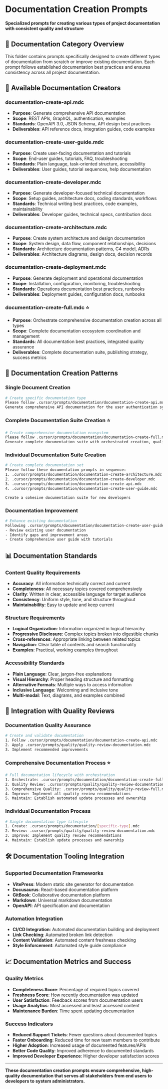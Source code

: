 # Documentation Creation Prompts

**Specialized prompts for creating various types of project documentation with consistent quality and structure**

## 📁 **Documentation Category Overview**

This folder contains prompts specifically designed to create different types of documentation from scratch or improve existing documentation. Each prompt follows established documentation best practices and ensures consistency across all project documentation.

## 📝 **Available Documentation Creators**

### **documentation-create-api.mdc**
- **Purpose**: Generate comprehensive API documentation
- **Scope**: REST APIs, GraphQL, authentication, examples
- **Standards**: OpenAPI 3.0, JSON Schema, API design best practices
- **Deliverables**: API reference docs, integration guides, code examples

### **documentation-create-user-guide.mdc**
- **Purpose**: Create user-facing documentation and tutorials
- **Scope**: End-user guides, tutorials, FAQ, troubleshooting
- **Standards**: Plain language, task-oriented structure, accessibility
- **Deliverables**: User guides, tutorial sequences, help documentation

### **documentation-create-developer.mdc**
- **Purpose**: Generate developer-focused technical documentation
- **Scope**: Setup guides, architecture docs, coding standards, workflows
- **Standards**: Technical writing best practices, code examples, maintainability
- **Deliverables**: Developer guides, technical specs, contribution docs

### **documentation-create-architecture.mdc**
- **Purpose**: Create system architecture and design documentation
- **Scope**: System design, data flow, component relationships, decisions
- **Standards**: Architecture documentation patterns, C4 model, ADRs
- **Deliverables**: Architecture diagrams, design docs, decision records

### **documentation-create-deployment.mdc**
- **Purpose**: Generate deployment and operational documentation
- **Scope**: Installation, configuration, monitoring, troubleshooting
- **Standards**: Operations documentation best practices, runbooks
- **Deliverables**: Deployment guides, configuration docs, runbooks

### **documentation-create-full.mdc** ⭐
- **Purpose**: Orchestrate comprehensive documentation creation across all types
- **Scope**: Complete documentation ecosystem coordination and management
- **Standards**: All documentation best practices, integrated quality assurance
- **Deliverables**: Complete documentation suite, publishing strategy, success metrics

## 🎯 **Documentation Creation Patterns**

### **Single Document Creation**
```bash
# Create specific documentation type
Please follow .cursor/prompts/documentation/documentation-create-api.mdc
Generate comprehensive API documentation for the user authentication system
```

### **Complete Documentation Suite Creation** ⭐
```bash
# Create comprehensive documentation ecosystem
Please follow .cursor/prompts/documentation/documentation-create-full.mdc
Generate complete documentation suite with orchestrated creation, quality assurance, and publishing strategy
```

### **Individual Documentation Suite Creation**
```bash
# Create complete documentation set
Please follow these documentation prompts in sequence:
1. .cursor/prompts/documentation/documentation-create-architecture.mdc
2. .cursor/prompts/documentation/documentation-create-developer.mdc
3. .cursor/prompts/documentation/documentation-create-api.mdc
4. .cursor/prompts/documentation/documentation-create-user-guide.mdc

Create a cohesive documentation suite for new developers
```

### **Documentation Improvement**
```bash
# Enhance existing documentation
Following .cursor/prompts/documentation/documentation-create-user-guide.mdc:
- Review existing user documentation
- Identify gaps and improvement areas
- Create comprehensive user guide with tutorials
```

## 📊 **Documentation Standards**

### **Content Quality Requirements**
- **Accuracy**: All information technically correct and current
- **Completeness**: All necessary topics covered comprehensively
- **Clarity**: Written in clear, accessible language for target audience
- **Consistency**: Uniform style, tone, and structure throughout
- **Maintainability**: Easy to update and keep current

### **Structure Requirements**
- **Logical Organization**: Information organized in logical hierarchy
- **Progressive Disclosure**: Complex topics broken into digestible chunks
- **Cross-references**: Appropriate linking between related topics
- **Navigation**: Clear table of contents and search functionality
- **Examples**: Practical, working examples throughout

### **Accessibility Standards**
- **Plain Language**: Clear, jargon-free explanations
- **Visual Hierarchy**: Proper heading structure and formatting
- **Alternative Formats**: Multiple ways to access information
- **Inclusive Language**: Welcoming and inclusive tone
- **Multi-modal**: Text, diagrams, and examples combined

## 🔄 **Integration with Quality Reviews**

### **Documentation Quality Assurance**
```bash
# Create and validate documentation
1. Follow .cursor/prompts/documentation/documentation-create-api.mdc
2. Apply .cursor/prompts/quality/quality-review-documentation.mdc
3. Implement recommended improvements
```

### **Comprehensive Documentation Process** ⭐
```bash
# Full documentation lifecycle with orchestration
1. Orchestrate: .cursor/prompts/documentation/documentation-create-full.mdc
2. Quality Review: .cursor/prompts/quality/quality-review-documentation.mdc
3. Comprehensive Quality: .cursor/prompts/quality/quality-review-full.mdc
4. Improve: Implement all quality review recommendations
5. Maintain: Establish automated update processes and ownership
```

### **Individual Documentation Process**
```bash
# Single documentation type lifecycle
1. Create: .cursor/prompts/documentation/[specific-type].mdc
2. Review: .cursor/prompts/quality/quality-review-documentation.mdc
3. Improve: Implement quality review recommendations
4. Maintain: Establish update processes and ownership
```

## 🛠️ **Documentation Tooling Integration**

### **Supported Documentation Frameworks**
- **VitePress**: Modern static site generator for documentation
- **Docusaurus**: React-based documentation platform
- **GitBook**: Collaborative documentation platform
- **Markdown**: Universal markdown documentation
- **OpenAPI**: API specification and documentation

### **Automation Integration**
- **CI/CD Integration**: Automated documentation building and deployment
- **Link Checking**: Automated broken link detection
- **Content Validation**: Automated content freshness checking
- **Style Enforcement**: Automated style guide compliance

## 📈 **Documentation Metrics and Success**

### **Quality Metrics**
- **Completeness Score**: Percentage of required topics covered
- **Freshness Score**: How recently documentation was updated
- **User Satisfaction**: Feedback scores from documentation users
- **Usage Analytics**: Most accessed and least accessed content
- **Maintenance Burden**: Time spent updating documentation

### **Success Indicators**
- **Reduced Support Tickets**: Fewer questions about documented topics
- **Faster Onboarding**: Reduced time for new team members to contribute
- **Higher Adoption**: Increased usage of documented features/APIs
- **Better Code Quality**: Improved adherence to documented standards
- **Improved Developer Experience**: Higher developer satisfaction scores

---

**These documentation creation prompts ensure comprehensive, high-quality documentation that serves all stakeholders from end users to developers to system administrators.** 